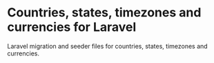 # Countries, states, timezones and currencies for Laravel
Laravel migration and seeder files for countries, states, timezones and currencies.
